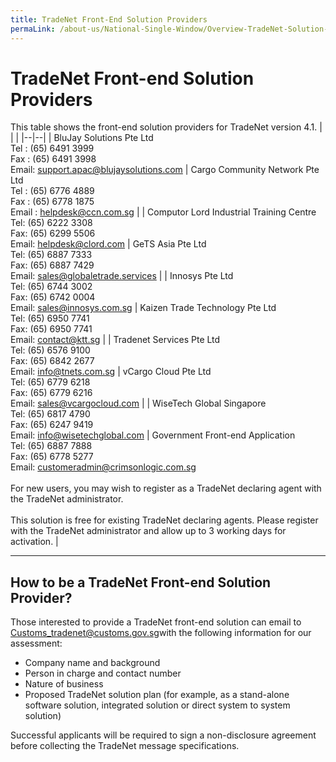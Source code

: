 ```yaml
---
title: TradeNet Front-End Solution Providers
permaLink: /about-us/National-Single-Window/Overview-TradeNet-Solution-Providers
---
```


# TradeNet Front-end Solution Providers

This table shows the front-end solution providers for TradeNet version 4.1.
|  |  |
|--|--|
| BluJay Solutions Pte Ltd<br>Tel : (65) 6491 3999  <br>Fax : (65) 6491 3998  <br>Email:  [support.apac@blujaysolutions.com](mailto:support.apac@blujaysolutions.com) | Cargo Community Network Pte Ltd<br>Tel : (65) 6776 4889  <br>Fax : (65) 6778 1875  <br>Email : [helpdesk@ccn.com.sg](mailto:helpdesk@ccn.com.sg) |
| Computor Lord Industrial Training Centre<br>Tel: (65) 6222 3308  <br>Fax: (65) 6299 5506  <br>Email: [helpdesk@clord.com](mailto:helpdesk@clord.com) | GeTS Asia Pte Ltd<br>Tel: (65) 6887 7333  <br>Fax: (65) 6887 7429  <br>Email:  [sales@globaletrade.services](mailto:sales@globaletrade.services) |
| Innosys Pte Ltd<br>Tel: (65) 6744 3002  <br>Fax: (65) 6742 0004  <br>Email:  [sales@innosys.com.sg](mailto:sales@innosys.com.sg) | Kaizen Trade Technology Pte Ltd<br>Tel: (65) 6950 7741  <br>Fax: (65) 6950 7741  <br>Email:  [contact@ktt.sg](mailto:contact@ktt.sg) |
| Tradenet Services Pte Ltd<br>Tel: (65) 6576 9100  <br>Fax: (65) 6842 2677  <br>Email:  [info@tnets.com.sg](mailto:info@tnets.com.sg) | vCargo Cloud Pte Ltd<br>Tel: (65) 6779 6218  <br>Fax: (65) 6779 6216  <br>Email:  [sales@vcargocloud.com](mailto:sales@vcargocloud.com) |
| WiseTech Global Singapore<br>Tel: (65) 6817 4790  <br>Fax: (65) 6247 9419  <br>Email:  [info@wisetechglobal.com](mailto:info@wisetechglobal.com) | Government Front-end Application<br>Tel: (65) 6887 7888  <br>Fax: (65) 6778 5277  <br>Email: [customeradmin@crimsonlogic.com.sg](mailto:customeradmin@crimsonlogic.com.sg)<br><br>For new users, you may wish to register as a TradeNet declaring agent with the TradeNet administrator.  <br><br>This solution is free for existing TradeNet declaring agents. Please register with the TradeNet administrator and allow up to 3 working days for activation. |

***
## How to be a TradeNet Front-end Solution Provider?

Those interested to provide a TradeNet front-end solution can email to  [Customs_tradenet@customs.gov.sg](mailto:Customs_tradenet@customs.gov.sg)with the following information for our assessment:

-   Company name and background
-   Person in charge and contact number
-   Nature of business
-   Proposed TradeNet solution plan (for example, as a stand-alone software solution, integrated solution or direct system to system solution)

Successful applicants will be required to sign a non-disclosure agreement before collecting the TradeNet message specifications.


